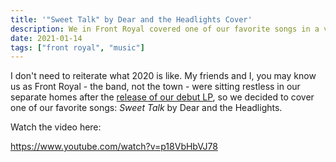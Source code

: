 ```yaml
---
title: '"Sweet Talk" by Dear and the Headlights Cover'
description: We in Front Royal covered one of our favorite songs in a very 2020 way - individually tracking our parts in the comfort of our own homes.
date: 2021-01-14
tags: ["front royal", "music"]
---
```


I don't need to reiterate what 2020 is like. My friends and I, you may know us as Front Royal - the band, not the town - were sitting restless in our separate homes after the [release of our debut LP](https://frontroyalmd.bandcamp.com), so we decided to cover one of our favorite songs: _Sweet Talk_ by Dear and the Headlights.

Watch the video here:

https://www.youtube.com/watch?v=p18VbHbVJ78
